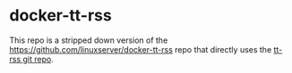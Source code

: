# docker-tt-rss

This repo is a stripped down version of the https://github.com/linuxserver/docker-tt-rss repo that directly uses the [tt-rss git repo](https://git.tt-rss.org/fox/tt-rss.git).